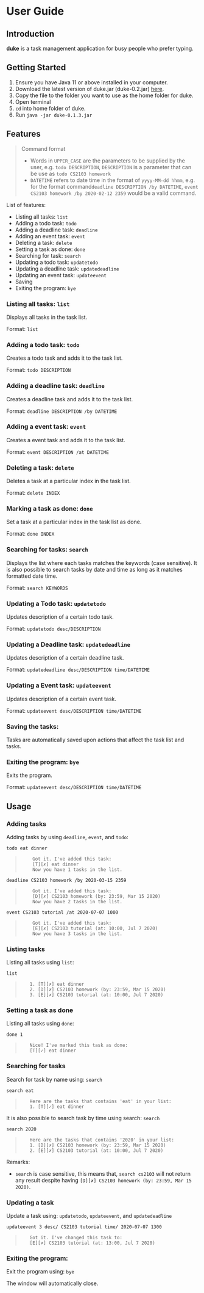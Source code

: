 # User Guide

## Introduction

**duke** is a task management application for busy people who prefer typing.

## Getting Started

1. Ensure you have Java 11 or above installed in your computer.
2. Download the latest version of duke.jar (duke-0.2.jar) [here](https://github.com/helloImHai/duke/releases/tag/v2.0).
3. Copy the file to the folder you want to use as the home folder for duke.
4. Open terminal
5. `cd` into home folder of duke.
6. Run `java -jar duke-0.1.3.jar`

## Features 

> Command format
> * Words in `UPPER_CASE` are the parameters to be supplied by the user, 
> e.g. `todo DESCRIPTION`, `DESCRIPTION` is a parameter that can be use as 
> `todo CS2103 homework`
> * `DATETIME` refers to date time in the format of `yyyy-MM-dd hhmm`, 
> e.g. for the format command`deadline DESCRIPTION /by DATETIME`, 
> `event CS2103 homework /by 2020-02-12 2359` would be a valid command.

List of features:
* Listing all tasks: `list`
* Adding a todo task: `todo`
* Adding a deadline task: `deadline`
* Adding an event task: `event`
* Deleting a task: `delete`
* Setting a task as done: `done`
* Searching for task: `search`
* Updating a todo task: `updatetodo`
* Updating a deadline task: `updatedeadline`
* Updating an event task: `updateevent`
* Saving
* Exiting the program: `bye`

### Listing all tasks: `list`
Displays all tasks in the task list.

Format: `list`

### Adding a todo task: `todo`
Creates a todo task and adds it to the task list.

Format: `todo DESCRIPTION`

### Adding a deadline task: `deadline`
Creates a deadline task and adds it to the task list.

Format: `deadline DESCRIPTION /by DATETIME`

### Adding a event task: `event`
Creates a event task and adds it to the task list.

Format: `event DESCRIPTION /at DATETIME`

### Deleting a task: `delete`
Deletes a task at a particular index in the task list.

Format: `delete INDEX`

### Marking a task as done: `done`
Set a task at a particular index in the task list as done.

Format: `done INDEX`

### Searching for tasks: `search`
Displays the list where each tasks matches the keywords (case sensitive). 
It is also possible to search tasks by date and time as long as it matches formatted
date time.

Format: `search KEYWORDS`

### Updating a Todo task: `updatetodo`
Updates description of a certain todo task.

Format: `updatetodo desc/DESCRIPTION`

### Updating a Deadline task: `updatedeadline`
Updates description of a certain deadline task.

Format: `updatedeadline desc/DESCRIPTION time/DATETIME`

### Updating a Event task: `updateevent`
Updates description of a certain event task.

Format: `updateevent desc/DESCRIPTION time/DATETIME`

### Saving the tasks: 
Tasks are automatically saved upon actions that affect the task list and tasks.

### Exiting the program: `bye`
Exits the program.

Format: `updateevent desc/DESCRIPTION time/DATETIME`


## Usage

### Adding tasks

Adding tasks by using `deadline`, `event`, and `todo`:

`todo eat dinner`
> ```$xslt
>     Got it. I've added this task:
>     [T][✗] eat dinner
>     Now you have 1 tasks in the list.
>```

`deadline CS2103 homework /by 2020-03-15 2359`
> ```$xslt
>     Got it. I've added this task:
>     [D][✗] CS2103 homework (by: 23:59, Mar 15 2020)
>     Now you have 2 tasks in the list.
>```

`event CS2103 tutorial /at 2020-07-07 1000`
> ```$xslt
>     Got it. I've added this task:
>     [E][✗] CS2103 tutorial (at: 10:00, Jul 7 2020)
>     Now you have 3 tasks in the list.
>```

### Listing tasks
Listing all tasks using `list`:

`list`
> ```$xslt
>    1. [T][✗] eat dinner
>    2. [D][✗] CS2103 homework (by: 23:59, Mar 15 2020)
>    3. [E][✗] CS2103 tutorial (at: 10:00, Jul 7 2020)
> ```

### Setting a task as done
Listing all tasks using `done`:

`done 1`
> ```$xslt
>    Nice! I've marked this task as done:
>    [T][✓] eat dinner
>```

### Searching for tasks 
Search for task by name using: `search`

`search eat`
> ```$xslt
>    Here are the tasks that contains 'eat' in your list:
>    1. [T][✓] eat dinner
>```

It is also possible to search task by time using search: `search`

`search 2020`
> ```$xslt
>    Here are the tasks that contains '2020' in your list:
>    1. [D][✗] CS2103 homework (by: 23:59, Mar 15 2020)
>    2. [E][✗] CS2103 tutorial (at: 10:00, Jul 7 2020)
>```

Remarks: 
 * `search` is case sensitive, this means that, `search cs2103` will not 
return any result despite having `[D][✗] CS2103 homework (by: 23:59, Mar 15 2020)`.

### Updating a task
Update a task using: `updatetodo`, `updateevent`, and `updatedeadline`

`updateevent 3 desc/ CS2103 tutorial time/ 2020-07-07 1300` 
> ```$xslt
>    Got it. I've changed this task to:
>    [E][✗] CS2103 tutorial (at: 13:00, Jul 7 2020)
>```

### Exiting the program:
Exit the program using: `bye`

The window will automatically close.